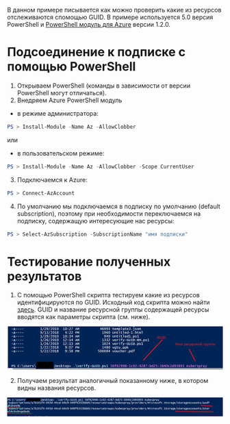В данном примере писывается как можно проверить какие из ресурсов отслеживаются спомощью GUID. 
В примере используется 5.0 версия PowerShell и [PоwerShell модуль для Azure](https://docs.microsoft.com/en-us/powershell/azure/overview?view=azps-1.2.0) версии 1.2.0. 

# Подсоединение к подписке с помощью PowerShell

1.	Открываем PowerShell (команды в зависимости от версии PowerShell могут отличаться). 
2.	Внедряем Azure PowerShell модуль 
* в режиме администратора: 
```PowerShell
PS > Install-Module -Name Az -AllowClobber
```
или 
* в пользовательском режиме:
```PowerShell
PS > Install-Module -Name Az -AllowClobber -Scope CurrentUser
```
3.	Подключаемся к Аzure: 
```PowerShell
PS > Connect-AzAccount
```
4.	По умолчанию мы подключаемся в подписку по умолчанию (default subscription), поэтому при необходимости переключаемся на подписку, содержащую интересующие нас ресурсы: 
```PowerShell
PS > Select-AzSubscription -SubscriptionName "имя подписки" 
```

 # Тестирование полученных результатов
1.	С помощью PowerShell скрипта тестируем какие из ресурсов идентифицируются по GUID. Исходный код скрипта можно найти [здесь](https://gist.github.com/stuartleeks/ed84b0cc242b0abed85a9aea0b032fc3). GUID и название ресурсной группы содержащей ресурсы вводятся как параметры скрипта (см. ниже). 

 ![alt text](https://github.com/LTUTE/ARM-ISV-GUID/blob/master/Pictures/ps-guid-test.png)
 
2. Получаем результат аналогичный показанному ниже, в котором видны названия ресурсов.
	
 ![alt text](https://github.com/LTUTE/ARM-ISV-GUID/blob/master/Pictures/ps-guid-test-result.png)